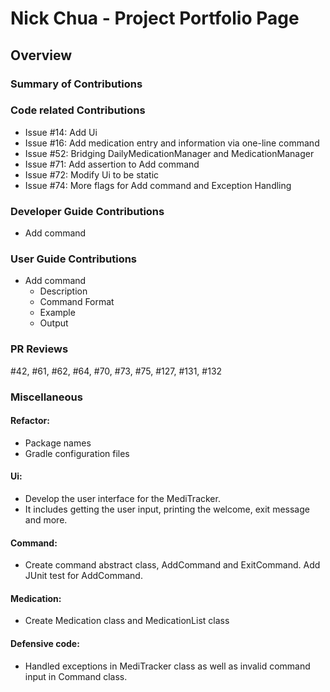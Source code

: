 # Nick Chua - Project Portfolio Page

## Overview

### Summary of Contributions

### Code related Contributions
- Issue #14: Add Ui
- Issue #16: Add medication entry and information via one-line command
- Issue #52: Bridging DailyMedicationManager and MedicationManager
- Issue #71: Add assertion to Add command
- Issue #72: Modify Ui to be static
- Issue #74: More flags for Add command and Exception Handling

### Developer Guide Contributions
- Add command
### User Guide Contributions
- Add command
  - Description
  - Command Format
  - Example
  - Output

### PR Reviews
#42, #61, #62, #64, #70, #73, #75, #127, #131, #132

### Miscellaneous
#### Refactor:
- Package names
- Gradle configuration files
#### Ui:
- Develop the user interface for the MediTracker. 
- It includes getting the user input, printing the welcome, exit message and more.
#### Command:
- Create command abstract class, AddCommand and ExitCommand. Add JUnit test for AddCommand.
#### Medication:
- Create Medication class and MedicationList class
#### Defensive code:
- Handled exceptions in MediTracker class as well as invalid command input in Command class.